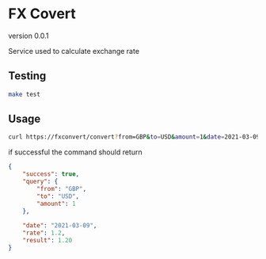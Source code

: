 # FX Covert

version 0.0.1

Service used to calculate exchange rate 

## Testing

```bash
make test
```

## Usage

```bash
curl https://fxconvert/convert?from=GBP&to=USD&amount=1&date=2021-03-09
```

if successful the command should return 

```json
{
    "success": true,
    "query": {
        "from": "GBP",
        "to": "USD",
        "amount": 1 
    },
  
    "date": "2021-03-09",
    "rate": 1.2,
    "result": 1.20
}
```

